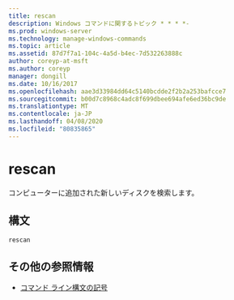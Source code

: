 ```yaml
---
title: rescan
description: Windows コマンドに関するトピック * * * *-
ms.prod: windows-server
ms.technology: manage-windows-commands
ms.topic: article
ms.assetid: 87d7f7a1-104c-4a5d-b4ec-7d532263888c
author: coreyp-at-msft
ms.author: coreyp
manager: dongill
ms.date: 10/16/2017
ms.openlocfilehash: aae3d33984dd64c5140bcdde2f2b2a253bafcce7
ms.sourcegitcommit: b00d7c8968c4adc8f699dbee694afe6ed36bc9de
ms.translationtype: MT
ms.contentlocale: ja-JP
ms.lasthandoff: 04/08/2020
ms.locfileid: "80835865"
---
```

# <a name="rescan"></a>rescan



コンピューターに追加された新しいディスクを検索します。

## <a name="syntax"></a>構文

```
rescan
```

## <a name="additional-references"></a>その他の参照情報

- [コマンド ライン構文の記号](command-line-syntax-key.md)

